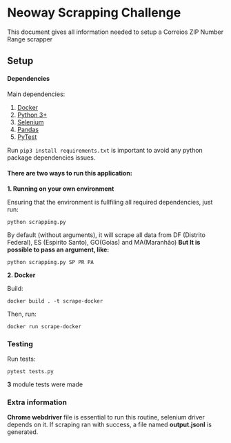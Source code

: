 # Neoway Scrapping Challenge
This document gives all information needed to setup a Correios ZIP Number Range scrapper

## Setup

#### Dependencies
Main dependencies:
1. [Docker](https://www.docker.com/get-started)
2. [Python 3+](https://www.python.org/downloads/)
3. [Selenium](https://github.com/SeleniumHQ/selenium)
4. [Pandas](https://github.com/pandas-dev/pandas)
5. [PyTest](https://docs.pytest.org/en/stable/)

Run ``` pip3 install requirements.txt ``` is important to avoid any python package dependencies issues.

#### There are two ways to run this application:

**1. Running on your own environment**

Ensuring that the environment is fullfiling all required dependencies, just run:

```
python scrapping.py
```

By default (without arguments), it will scrape all data from DF (Distrito Federal), ES (Espirito Santo), GO(Goias) and MA(Maranhão)
**But It is possible to pass an argument, like:**
```
python scrapping.py SP PR PA
```

**2. Docker**

Build:

```
docker build . -t scrape-docker
```

Then, run:

```
docker run scrape-docker
```

### Testing 

Run tests:

```
pytest tests.py
```

**3** module tests were made


### Extra information

**Chrome webdriver** file is essential to run this routine, selenium driver depends on it.
If scraping ran with success, a file named **output.jsonl** is generated.
